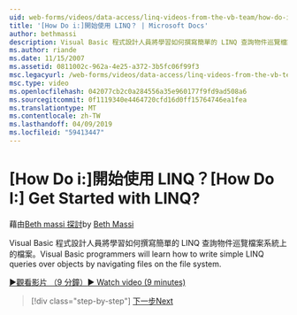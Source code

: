 ```yaml
---
uid: web-forms/videos/data-access/linq-videos-from-the-vb-team/how-do-i-get-started-with-linq
title: '[How Do i:]開始使用 LINQ？ | Microsoft Docs'
author: bethmassi
description: Visual Basic 程式設計人員將學習如何撰寫簡單的 LINQ 查詢物件巡覽檔案系統上的檔案。
ms.author: riande
ms.date: 11/15/2007
ms.assetid: 0811002c-962a-4e25-a372-3b5fc06f99f3
msc.legacyurl: /web-forms/videos/data-access/linq-videos-from-the-vb-team/how-do-i-get-started-with-linq
msc.type: video
ms.openlocfilehash: 042077cb2c0a284556a35e960177f9fd9ad508a6
ms.sourcegitcommit: 0f1119340e4464720cfd16d0ff15764746ea1fea
ms.translationtype: MT
ms.contentlocale: zh-TW
ms.lasthandoff: 04/09/2019
ms.locfileid: "59413447"
---
```

# <a name="how-do-i-get-started-with-linq"></a><span data-ttu-id="5c994-104">[How Do i:]開始使用 LINQ？</span><span class="sxs-lookup"><span data-stu-id="5c994-104">[How Do I:] Get Started with LINQ?</span></span>

<span data-ttu-id="5c994-105">藉由[Beth massi 探討](https://github.com/bethmassi)</span><span class="sxs-lookup"><span data-stu-id="5c994-105">by [Beth Massi](https://github.com/bethmassi)</span></span>

<span data-ttu-id="5c994-106">Visual Basic 程式設計人員將學習如何撰寫簡單的 LINQ 查詢物件巡覽檔案系統上的檔案。</span><span class="sxs-lookup"><span data-stu-id="5c994-106">Visual Basic programmers will learn how to write simple LINQ queries over objects by navigating files on the file system.</span></span>

[<span data-ttu-id="5c994-107">&#9654;觀看影片 （9 分鐘）</span><span class="sxs-lookup"><span data-stu-id="5c994-107">&#9654; Watch video (9 minutes)</span></span>](https://channel9.msdn.com/Blogs/ASP-NET-Site-Videos/how-do-i-get-started-with-linq)

> [!div class="step-by-step"]
> [<span data-ttu-id="5c994-108">下一步</span><span class="sxs-lookup"><span data-stu-id="5c994-108">Next</span></span>](how-do-i-perform-group-and-aggregate-queries.md)
